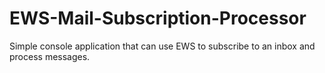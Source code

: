 # EWS-Mail-Subscription-Processor
Simple console application that can use EWS to subscribe to an inbox and process messages.
